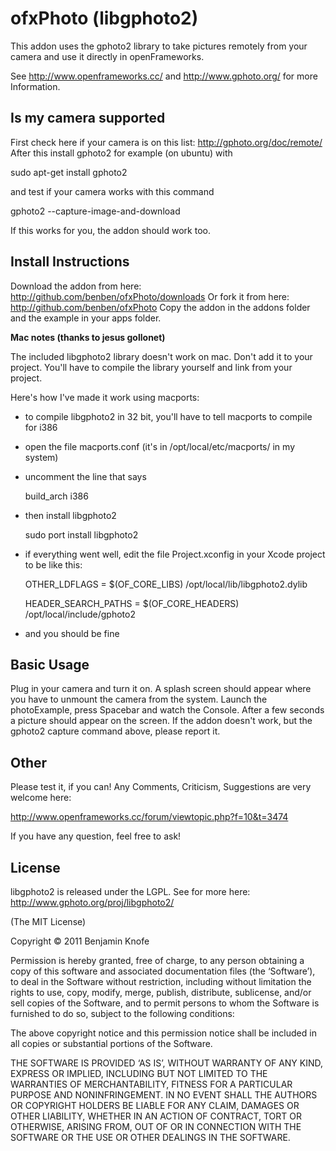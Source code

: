 ofxPhoto (libgphoto2)
=====================

This addon uses the gphoto2 library to take pictures remotely
from your camera and use it directly in openFrameworks.

See http://www.openframeworks.cc/ and http://www.gphoto.org/ for
more Information.

Is my camera supported
----------------------

First check here if your camera is on this list: http://gphoto.org/doc/remote/
After this install gphoto2 for example (on ubuntu) with

sudo apt-get install gphoto2

and test if your camera works with this command

gphoto2 --capture-image-and-download

If this works for you, the addon should work too.

Install Instructions
--------------------

Download the addon from here: http://github.com/benben/ofxPhoto/downloads
Or fork it from here: http://github.com/benben/ofxPhoto
Copy the addon in the addons folder and the example in your apps folder.

**Mac notes (thanks to jesus gollonet)**

The included libgphoto2 library doesn't work on mac. Don't add it to your project.
You'll have to compile the library yourself and link from your project.

Here's how I've made it work using macports:

- to compile libgphoto2 in 32 bit, you'll have to tell macports to compile for i386
- open the file macports.conf (it's in /opt/local/etc/macports/ in my system)
- uncomment the line that says

    build_arch			i386
		
- then install libgphoto2
	
	sudo port install libgphoto2
	
- if everything went well, edit the file Project.xconfig in your Xcode project to be like this:

    OTHER_LDFLAGS = $(OF_CORE_LIBS) /opt/local/lib/libgphoto2.dylib
    
    HEADER_SEARCH_PATHS = $(OF_CORE_HEADERS) /opt/local/include/gphoto2
	
- and you should be fine

Basic Usage
-----------

Plug in your camera and turn it on.
A splash screen should appear where you have to unmount the camera from the system.
Launch the photoExample, press Spacebar and watch the Console.
After a few seconds a picture should appear on the screen.
If the addon doesn't work, but the gphoto2 capture command above, please report it.

Other
-----

Please test it, if you can!
Any Comments, Criticism, Suggestions are very welcome here: 

http://www.openframeworks.cc/forum/viewtopic.php?f=10&t=3474

If you have any question, feel free to ask! 

License
-------

libgphoto2 is released under the LGPL. See for more here: http://www.gphoto.org/proj/libgphoto2/

(The MIT License)

Copyright © 2011 Benjamin Knofe

Permission is hereby granted, free of charge, to any person obtaining a copy of this software and associated documentation files (the ‘Software’), to deal in the Software without restriction, including without limitation the rights to use, copy, modify, merge, publish, distribute, sublicense, and/or sell copies of the Software, and to permit persons to whom the Software is furnished to do so, subject to the following conditions:

The above copyright notice and this permission notice shall be included in all copies or substantial portions of the Software.

THE SOFTWARE IS PROVIDED ‘AS IS’, WITHOUT WARRANTY OF ANY KIND, EXPRESS OR IMPLIED, INCLUDING BUT NOT LIMITED TO THE WARRANTIES OF MERCHANTABILITY, FITNESS FOR A PARTICULAR PURPOSE AND NONINFRINGEMENT. IN NO EVENT SHALL THE AUTHORS OR COPYRIGHT HOLDERS BE LIABLE FOR ANY CLAIM, DAMAGES OR OTHER LIABILITY, WHETHER IN AN ACTION OF CONTRACT, TORT OR OTHERWISE, ARISING FROM, OUT OF OR IN CONNECTION WITH THE SOFTWARE OR THE USE OR OTHER DEALINGS IN THE SOFTWARE.